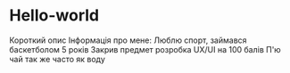 # Hello-world
Короткий опис
Інформація про мене:
Люблю спорт, займався баскетболом 5 років
Закрив предмет розробка UX/UI на 100 балів
П'ю чай так же часто як воду
